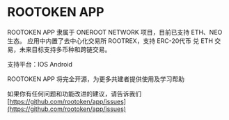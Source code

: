 # ROOTOKEN APP

ROOTOKEN APP 隶属于 ONEROOT NETWORK 项目，目前已支持 ETH、NEO 生态。
应用中内置了去中心化交易所 ROOTREX，支持 ERC-20代币 兑 ETH 交易，未来目标支持多币种和跨链交易。

支持平台：IOS Android

ROOTOKEN APP 将完全开源，为更多共建者提供使用及学习帮助

如果你有任何问题和功能改进的建议，请告诉我们
[https://github.com/rootoken/app/issues](https://github.com/rootoken/app/issues) 
